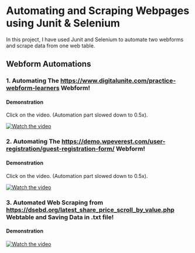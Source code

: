 # Automating and Scraping Webpages using Junit & Selenium 
In this project, I have used Junit and Selenium to automate two webforms and scrape data from one web table. 

## Webform Automations 
### 1. Automating The https://www.digitalunite.com/practice-webform-learners Webform!
#### Demonstration 
Click on the video. (Automation part slowed down to 0.5x). 

 [![Watch the video](https://github.com/raadxrahman/JunitAutomation/blob/master/src/test/resources/Demonstration%20Videos/img.png)](https://youtu.be/_ZRsSk_uDWA)


### 2. Automating The https://demo.wpeverest.com/user-registration/guest-registration-form/ Webform!
#### Demonstration 
Click on the video. (Automation part slowed down to 0.5x). 

 [![Watch the video](https://github.com/raadxrahman/JunitAutomation/blob/master/src/test/resources/Demonstration/img_1.png)](https://youtu.be/TqxrcQxnhMI)

 ### 3. Automated Web Scraping from https://dsebd.org/latest_share_price_scroll_by_value.php Webtable and Saving Data in .txt file!
 #### Demonstration 
 [![Watch the video](https://github.com/raadxrahman/JunitAutomation/blob/master/src/test/resources/Demonstration/img_2.png)]( https://youtu.be/XFc1viAzUvk)
